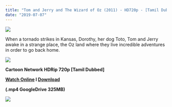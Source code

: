 ```yaml
---
title: "Tom and Jerry and The Wizard of Oz (2011) - HD720p - [Tamil Dubbed] - x264 - 300MB"
date: "2019-07-07"
---
```


[![](https://2.bp.blogspot.com/-YHRvwS4_KCM/XJneNvEHSdI/AAAAAAAAATs/fx_vzS3qo-Ma07ayU4KVRVwOJQVZyO2jgCLcBGAs/s1600/maxresdefault{8f0e0bd1e99e82c3aec3269e8d96d43bad39868223f0f5dd9409897af32788ba}2B{8f0e0bd1e99e82c3aec3269e8d96d43bad39868223f0f5dd9409897af32788ba}25281{8f0e0bd1e99e82c3aec3269e8d96d43bad39868223f0f5dd9409897af32788ba}2529.jpg)](https://2.bp.blogspot.com/-YHRvwS4_KCM/XJneNvEHSdI/AAAAAAAAATs/fx_vzS3qo-Ma07ayU4KVRVwOJQVZyO2jgCLcBGAs/s1600/maxresdefault{8f0e0bd1e99e82c3aec3269e8d96d43bad39868223f0f5dd9409897af32788ba}2B{8f0e0bd1e99e82c3aec3269e8d96d43bad39868223f0f5dd9409897af32788ba}25281{8f0e0bd1e99e82c3aec3269e8d96d43bad39868223f0f5dd9409897af32788ba}2529.jpg)

When a tornado strikes in Kansas, Dorothy, her dog Toto, Tom and Jerry awake in a strange place, the Oz land where they live incredible adventures in order to go back home.

[![](https://2.bp.blogspot.com/-fai1ZuUwnbA/XIjy2aT4irI/AAAAAAAAANw/WFW0YRK47_8GLAt3pPBSzBk0GJA6Mk5fgCPcBGAYYCw/s1600/torrborder.gif)](https://2.bp.blogspot.com/-fai1ZuUwnbA/XIjy2aT4irI/AAAAAAAAANw/WFW0YRK47_8GLAt3pPBSzBk0GJA6Mk5fgCPcBGAYYCw/s1600/torrborder.gif)

**Cartoon Network HDRip 720p \[Tamil Dubbed\]**

**[Watch Online](https://clk.ink/iQvVfVo) I [Download](https://clk.ink/XZN2kZ)**

**(.mp4 GoogleDrive 325MB)**

![](https://2.bp.blogspot.com/-fai1ZuUwnbA/XIjy2aT4irI/AAAAAAAAANw/WFW0YRK47_8GLAt3pPBSzBk0GJA6Mk5fgCPcBGAYYCw/s1600/torrborder.gif)
